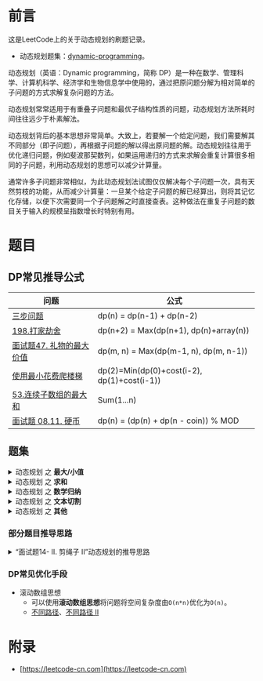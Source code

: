 # 前言

这是LeetCode上的关于动态规划的刷题记录。

 - 动态规划题集：[dynamic-programming](https://leetcode-cn.com/tag/dynamic-programming/)。

动态规划（英语：Dynamic programming，简称 DP）是一种在数学、管理科学、计算机科学、经济学和生物信息学中使用的，通过把原问题分解为相对简单的子问题的方式求解复杂问题的方法。

动态规划常常适用于有重叠子问题和最优子结构性质的问题，动态规划方法所耗时间往往远少于朴素解法。

动态规划背后的基本思想非常简单。大致上，若要解一个给定问题，我们需要解其不同部分（即子问题），再根据子问题的解以得出原问题的解。动态规划往往用于优化递归问题，例如斐波那契数列，如果运用递归的方式来求解会重复计算很多相同的子问题，利用动态规划的思想可以减少计算量。

通常许多子问题非常相似，为此动态规划法试图仅仅解决每个子问题一次，具有天然剪枝的功能，从而减少计算量：一旦某个给定子问题的解已经算出，则将其记忆化存储，以便下次需要同一个子问题解之时直接查表。这种做法在重复子问题的数目关于输入的规模呈指数增长时特别有用。


# 题目

## DP常见推导公式

| 问题 | 公式 |
| ---- | ---- |
| [三步问题](WaysToStep.java) | dp(n) = dp(n-1) + dp(n-2) |
| [198.打家劫舍](Rob.java) | dp(n+2) = Max(dp(n+1), dp(n)+array(n)) |
| [面试题47. 礼物的最大价值](MaxValue.java) | dp(m, n) = Max(dp(m-1, n), dp(m, n-1)) |
| [使用最小花费爬楼梯](MinCostClimbingStairs.java) | dp(2)=Min(dp(0)+cost(i-2), dp(1)+cost(i-1)) |
| [53.连续子数组的最大和](MaxSubArray.java) | Sum(1...n) |
| [面试题 08.11. 硬币](WaysToChange.java) | dp(n) = (dp(n) + dp(n - coin)) % MOD |

## 题集

<details>
<summary>动态规划 之 <strong>最大/小值</strong></summary>

| 代码 | 解法 | 链接 |
| ---- | ---- | ---- |
| [198.打家劫舍](Rob.java) | 最大值 | [你是一个专业的小偷，计划偷窃沿街的房屋。每间房内都藏有一定的现金，影响你偷窃的唯一制约因素就是相邻的房屋装有相互连通的防盗系统，如果两间相邻的房屋在同一晚上被小偷闯入，系统会自动报警。给定一个代表每个房屋存放金额的非负整数数组，计算你在不触动警报装置的情况下，能够偷窃到的最高金额。](https://leetcode-cn.com/problems/house-robber/) |
| [打家劫舍 II](Rob2.java) | 最大值 | [你是一个专业的小偷，计划偷窃沿街的房屋，每间房内都藏有一定的现金。这个地方所有的房屋都 围成一圈 ，这意味着第一个房屋和最后一个房屋是紧挨着的。同时，相邻的房屋装有相互连通的防盗系统，如果两间相邻的房屋在同一晚上被小偷闯入，系统会自动报警 。给定一个代表每个房屋存放金额的非负整数数组，计算你 在不触动警报装置的情况下 ，能够偷窃到的最高金额。](https://leetcode-cn.com/problems/house-robber-ii/) |
| [按摩师](Massage.java) | 最大值 | [一个有名的按摩师会收到源源不断的预约请求，每个预约都可以选择接或不接。在每次预约服务之间要有休息时间，因此她不能接受相邻的预约。给定一个预约请求序列，替按摩师找到最优的预约集合（总预约时间最长），返回总的分钟数。](https://leetcode-cn.com/problems/the-masseuse-lcci/) |
| [面试题47. 礼物的最大价值](MaxValue.java) | 最大值 | [在一个 m*n 的棋盘的每一格都放有一个礼物，每个礼物都有一定的价值（价值大于 0）。你可以从棋盘的左上角开始拿格子里的礼物，并每次向右或者向下移动一格、直到到达棋盘的右下角。给定一个棋盘及其上面的礼物的价值，请计算你最多能拿到多少价值的礼物？](https://leetcode-cn.com/problems/li-wu-de-zui-da-jie-zhi-lcof/) |
| [使用最小花费爬楼梯](MinCostClimbingStairs.java) |  最小值 | [您需要找到达到楼层顶部的最低花费。在开始时，你可以选择从索引为 0 或 1 的元素作为初始阶梯。](https://leetcode-cn.com/problems/min-cost-climbing-stairs/) |
| [最小路径和](MinPathSum.java) | 最小值 | [给定一个包含非负整数的 m x n 网格 grid ，请找出一条从左上角到右下角的路径，使得路径上的数字总和为最小。](https://leetcode-cn.com/problems/minimum-path-sum/) |
| ✨[乘积最大子数组](MaxProduct.java) |  最大值+最新值 | [给你一个整数数组 nums ，请你找出数组中乘积最大的连续子数组（该子数组中至少包含一个数字），并返回该子数组所对应的乘积。](https://leetcode-cn.com/problems/maximum-product-subarray/) |

</details>

<details>
<summary>动态规划 之 <strong>求和</strong></summary>

| 代码 | 解法 | 链接 |
| ---- | ---- | ---- |
| [53.连续子数组的最大和](MaxSubArray.java) | Sum | [输入一个整型数组，数组里有正数也有负数。数组中的一个或连续多个整数组成一个子数组。求所有子数组的和的最大值。](https://leetcode-cn.com/problems/lian-xu-zi-shu-zu-de-zui-da-he-lcof/) |

</details>


<details>
<summary>动态规划 之 <strong>数学归纳</strong></summary>

| 代码 | 解法 | 链接 |
| ---- | ---- | ---- |
| [除数博弈](DivisorGame.java) |  归纳法、DP | [只有在爱丽丝在游戏中取得胜利时才返回 True，否则返回 false。假设两个玩家都以最佳状态参与游戏。](https://leetcode-cn.com/problems/divisor-game/) |
| [面试题14- II. 剪绳子 II](CuttingRope.java) |  数学归纳+贪心  | [给你一根长度为 n 的绳子，请把绳子剪成整数长度的 m 段（m、n都是整数，n>1并且m>1），每段绳子的长度记为 k[0],k[1]...k[m] 。请问 k[0]*k[1]*...*k[m] 可能的最大乘积是多少？例如，当绳子的长度是8时，我们把它剪成长度分别为2、3、3的三段，此时得到的最大乘积是18。答案需要取模 1e9+7（1000000007），如计算初始结果为：1000000008，请返回 1。](https://leetcode-cn.com/problems/jian-sheng-zi-ii-lcof/) |
| [面试题43. 1～n整数中1出现的次数](CountDigitOne.java) | 数位DP+归纳分析 | [输入一个整数 n ，求1～n这n个整数的十进制表示中1出现的次数。](https://leetcode-cn.com/problems/1nzheng-shu-zhong-1chu-xian-de-ci-shu-lcof/) |
| ✨[面试题 17.06. 2出现的次数](NumberOf2sInRange.java) | 数位DP+归纳分析 | [编写一个方法，计算从 0 到 n (含 n) 中数字 2 出现的次数。](https://leetcode-cn.com/problems/number-of-2s-in-range-lcci/)<br/><br/>推荐阅读下题解，完整的✨**数位DP**✨分析逻辑。 |
| [解码方法](NumDecodings.java) |  归纳分析、DP | [一条包含字母 A-Z 的消息通过某种方式进行了编码，给定一个只包含数字的非空字符串，请计算解码方法的总数。](https://leetcode-cn.com/problems/decode-ways/) |

</details>

<details>
<summary>动态规划 之 <strong>文本切割</strong></summary>

| 代码 | 解法 | 链接 |
| ---- | ---- | ---- |
| [单词拆分](WordBreak.java) |  文本切割 | [给定一个非空字符串 s 和一个包含非空单词的列表 wordDict，判定 s 是否可以被空格拆分为一个或多个在字典中出现的单词。](https://leetcode-cn.com/problems/word-break/) |
| [5. 最长回文子串](LongestPalindrome.java) | DP | [给定一个字符串 s，找到 s 中最长的回文子串。你可以假设 s 的最大长度为 1000。](https://leetcode-cn.com/problems/longest-palindromic-substring/) |
| [无重复字符的最长子串](LengthOfLongestSubstring.java) | DP | [给定一个字符串，请你找出其中不含有重复字符的 最长子串 的长度。](https://leetcode-cn.com/problems/longest-substring-without-repeating-characters/) |

</details>

<details>
<summary>动态规划 之 <strong>其他</strong></summary>

| 代码 | 解法 | 链接 |
| ---- | ---- | ---- |
| [三步问题](WaysToStep.java) |  DP  | [三步问题。有个小孩正在上楼梯，楼梯有n阶台阶，小孩一次可以上1阶、2阶或3阶。实现一种方法，计算小孩有多少种上楼梯的方式。结果可能很大，你需要对结果模1000000007。](https://leetcode-cn.com/problems/three-steps-problem-lcci/) |
| [121.买卖股票的最佳时机](MaxProfit.java) | DP入门题 | [给定一个数组，它的第 i 个元素是一支给定股票第 i 天的价格。如果你最多只允许完成一笔交易（即买入和卖出一支股票一次），设计一个算法来计算你所能获取的最大利润。](https://leetcode-cn.com/problems/best-time-to-buy-and-sell-stock/) |
| [买卖股票的最佳时机 II](MaxProfit2.java) | 贪心 / DP  | [给定一个数组，它的第 i 个元素是一支给定股票第 i 天的价格。设计一个算法来计算你所能获取的最大利润。你可以尽可能地完成更多的交易（多次买卖一支股票）。注意：你不能同时参与多笔交易（你必须在再次购买前出售掉之前的股票）。](https://leetcode-cn.com/problems/best-time-to-buy-and-sell-stock-ii/) |
| [70.爬楼梯](ClimbStairs.java) | DP | [假设你正在爬楼梯。需要 n 阶你才能到达楼顶。每次你可以爬 1 或 2 个台阶。你有多少种不同的方法可以爬到楼顶呢？](https://leetcode-cn.com/problems/climbing-stairs/) |
| [Nim 游戏](CanWinNim.java) |  规律题（DP会超时系列） | [编写一个函数，来判断你是否可以在给定石头数量的情况下赢得游戏。](https://leetcode-cn.com/problems/nim-game/) |
| [不同路径](UniquePaths.java) | 动态规划-简单（滚动数组思想） | [一个机器人位于一个 m x n 网格的左上角 （起始点在下图中标记为“Start” ）。机器人每次只能向下或者向右移动一步。机器人试图达到网格的右下角（在下图中标记为“Finish”）。问总共有多少条不同的路径？](https://leetcode-cn.com/problems/unique-paths/) |
| [不同路径 II](UniquePathsWithObstacles.java) |  DP（滚动数组思想） | [一个机器人位于一个 m x n 网格的左上角 （起始点在下图中标记为“Start” ）。机器人每次只能向下或者向右移动一步。机器人试图达到网格的右下角（在下图中标记为“Finish”）。现在考虑网格中有障碍物。那么从左上角到右下角将会有多少条不同的路径？](https://leetcode-cn.com/problems/unique-paths-ii/) |
| [面试题 08.11. 硬币](WaysToChange.java) | DP | [硬币。给定数量不限的硬币，币值为25分、10分、5分和1分，编写代码计算n分有几种表示法。(结果可能会很大，你需要将结果模上1000000007)](https://leetcode-cn.com/problems/coin-lcci/) |

</details>

### 部分题目推导思路

<details>
<summary>“面试题14- II. 剪绳子 II”动态规划的推导思路</summary>

<br/>

> 原题：[面试题14- II. 剪绳子 II](CuttingRope.java)推导思路

| 绳子切分方案 | 乘积 | 结论 |
| ---- | ---- | ---- |
| 2=1+1 | 1×1=1 | 2 不应切分 |
| 3=1+2 | 1×2=2 | 3 不应切分 |
| 4=2+2=1+3 | 2×2=4>1×3=3 | 4 和 2 等价，且 2+2 比 1+3 更优 |
| 5=2+3=1+4 | 2×3=6>1×4=4 | 5 应切分为 2+3 |
| 6=3+3=2+2+2 | 3×3=9>2×2×2=8 | 6 应切分为 3+3 ，进而推出 3 比 2 更优 |
| >7 | ... | 长绳（长度>7）可转化为多个短绳（长度1~6），因此肯定应切分 |

 - 从上面可以看出，拆解的最小单位是2和3，其中拆分为3的取值更大。

> [面试题14- II. 剪绳子 II（数学推导 / 贪心思想 + 快速幂求余，清晰图解）](https://leetcode-cn.com/problems/jian-sheng-zi-ii-lcof/solution/mian-shi-ti-14-ii-jian-sheng-zi-iitan-xin-er-fen-f/)

</details>

### DP常见优化手段

 - 滚动数组思想
    - 可以使用**滚动数组思想**将问题将空间复杂度由`O(n*n)`优化为`O(n)`。
    - [不同路径](UniquePaths.java)、[不同路径 II](UniquePathsWithObstacles.java)

# 附录

 - [https://leetcode-cn.com](https://leetcode-cn.com)